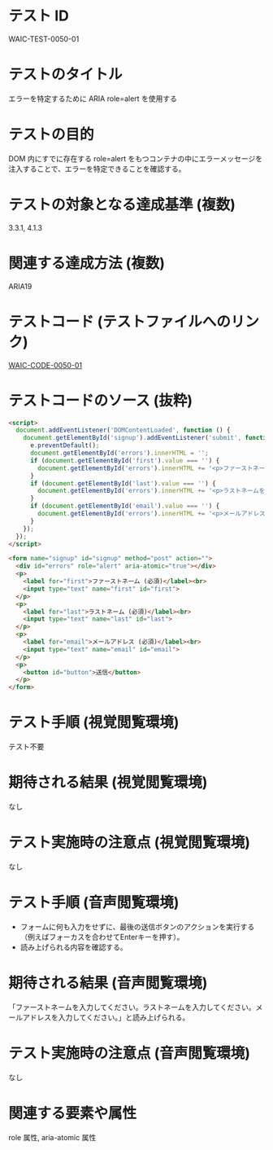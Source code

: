 # テスト ID

WAIC-TEST-0050-01

# テストのタイトル

エラーを特定するために ARIA role=alert を使用する

# テストの目的

DOM 内にすでに存在する role=alert をもつコンテナの中にエラーメッセージを注入することで、エラーを特定できることを確認する。

# テストの対象となる達成基準 (複数)

3.3.1, 4.1.3

# 関連する達成方法 (複数)

ARIA19

# テストコード (テストファイルへのリンク)

[WAIC-CODE-0050-01](https://waic.github.io/as_test/WAIC-CODE/WAIC-CODE-0050-01.html)

# テストコードのソース (抜粋)

```HTML
<script>
  document.addEventListener('DOMContentLoaded', function () {
    document.getElementById('signup').addEventListener('submit', function (e) {
      e.preventDefault();
      document.getElementById('errors').innerHTML = '';
      if (document.getElementById('first').value === '') {
        document.getElementById('errors').innerHTML += '<p>ファーストネームを入力してください。</p>';
      }
      if (document.getElementById('last').value === '') {
        document.getElementById('errors').innerHTML += '<p>ラストネームを入力してください。</p>';
      }
      if (document.getElementById('email').value === '') {
        document.getElementById('errors').innerHTML += '<p>メールアドレスを入力してください。</p>';
      }
    });
  });
</script>

<form name="signup" id="signup" method="post" action="">
  <div id="errors" role="alert" aria-atomic="true"></div>
  <p>
    <label for="first">ファーストネーム (必須)</label><br>
    <input type="text" name="first" id="first">
  </p>
  <p>
    <label for="last">ラストネーム (必須)</label><br>
    <input type="text" name="last" id="last">
  </p>
  <p>
    <label for="email">メールアドレス (必須)</label><br>
    <input type="text" name="email" id="email">
  </p>
  <p>
    <button id="button">送信</button>
  </p>
</form>
```

# テスト手順 (視覚閲覧環境)

テスト不要

# 期待される結果 (視覚閲覧環境)

なし

# テスト実施時の注意点 (視覚閲覧環境)

なし

# テスト手順 (音声閲覧環境)

- フォームに何も入力をせずに、最後の送信ボタンのアクションを実行する（例えばフォーカスを合わせてEnterキーを押す）。
- 読み上げられる内容を確認する。

# 期待される結果 (音声閲覧環境)

「ファーストネームを入力してください。ラストネームを入力してください。メールアドレスを入力してください。」と読み上げられる。

# テスト実施時の注意点 (音声閲覧環境)

なし

# 関連する要素や属性

role 属性, aria-atomic 属性
